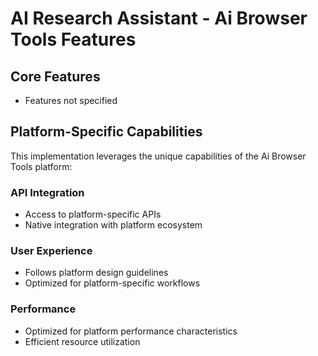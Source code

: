 # AI Research Assistant - Ai Browser Tools Features

## Core Features
- Features not specified

## Platform-Specific Capabilities
This implementation leverages the unique capabilities of the Ai Browser Tools platform:

### API Integration
- Access to platform-specific APIs
- Native integration with platform ecosystem

### User Experience
- Follows platform design guidelines
- Optimized for platform-specific workflows

### Performance
- Optimized for platform performance characteristics
- Efficient resource utilization
